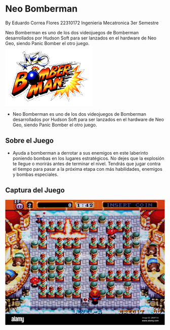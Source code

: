 # Neo Bomberman

By Eduardo Correa Flores 22310172 Ingenieria Mecatronica 3er Semestre

Neo Bomberman es uno de los dos videojuegos de Bomberman desarrollados por Hudson Soft para ser lanzados en el hardware de Neo Geo, siendo Panic Bomber el otro juego.
![Imagen Portada](/Imagenes/Primer%20imagen.png)


- Neo Bomberman es uno de los dos videojuegos de Bomberman desarrollados por Hudson Soft para ser lanzados en el hardware de Neo Geo, siendo Panic Bomber el otro juego.

## Sobre el Juego
- Ayuda a bomberman a derrotar a sus enemigos en este laberinto poniendo bombas en los lugares estratégicos. No dejes que la explosión te llegue o morirás antes de terminar el nivel. Tendrás que jugar contra el tiempo para pasar a la próxima etapa con más habilidades, enemigos y bombas especiales.

## Captura del Juego
![Imagen de Juego](Imagenes/Segunda%20imagen.jpg)